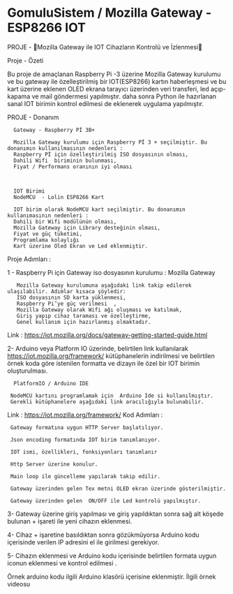 # GomuluSistem / Mozilla Gateway -ESP8266 IOT

PROJE  - Mozilla Gateway ile IOT Cihazların Kontrolü ve İzlenmesi

Proje - Özeti
 
 Bu proje de amaçlanan Raspberry Pi -3 üzerine Mozilla Gateway kurulumu ve bu gateway ile özelleştirilmiş bir IOT(ESP8266) kartın haberleşmesi ve bu kart üzerine eklenen OLED ekrana tarayıcı üzerinden veri transferi, led açıp-kapama ve mail göndermesi yapılmıştır. daha sonra Python ile hazırlanan sanal IOT birimin kontrol edilmesi de eklenerek uygulama yapılmıştır.
 
 PROJE  - Donanım 

      Gateway - Raspberry Pİ 3B+

      Mozilla Gateway kurulumu için Raspberry Pİ 3 + seçilmiştir. Bu donanımın kullanılmasının nedenleri :
      Raspberry Pİ için özelleştirilmiş ISO dosyasının olması,
      Dahili Wifi  biriminin bulunması,
      Fiyat / Performans oranının iyi olması
      
      
      
      IOT Birimi 
      NodeMCU  - Lolin ESP8266 Kart

      IOT birim olarak NodeMCU kart seçilmiştir. Bu donanımın kullanımasının nedenleri : 
      Dahili bir Wifi modülünün olması,
      Mozilla Gateway için Library desteğinin olması,
      Fiyat ve güç tüketimi,
      Programlama kolaylığı
      Kart üzerine Oled Ekran ve Led eklenmiştir.
      
      

Proje Adımları :


 1 - Raspberry Pi için Gateway iso dosyasının kurulumu : 
       Mozilla Gateway

       Mozilla Gateway kurulumuna aşağıdaki link takip edilerek ulaşılabilir. Adımlar kısaca şöyledir:
       ISO dosyasının SD karta yüklenmesi,
       Raspberry Pi’ye güç verilmesi  ,
       Mozilla Gateway olarak Wifi ağı oluşması ve katılmak,
       Giriş yapıp cihaz taraması ve özelleştirme,
       Genel kullanım için hazırlanmış olmaktadır.
 Link : https://iot.mozilla.org/docs/gateway-getting-started-guide.html

2- Arduino veya Platform IO üzerinde, belirtilen link kullanılarak  https://iot.mozilla.org/framework/ kütüphanelerin indirilmesi ve belirtilen örnek koda göre istenilen formatta ve dizayn ile özel bir IOT birimin oluşturulması.


      PlatformIO / Arduino IDE

     NodeMCU kartını programlamak için  Arduino Ide si kullanılmıştır.
     Gerekli kütüphanelere aşağıdaki link aracılığıyla bulunabilir.
 Link : https://iot.mozilla.org/framework/
     Kod Adımları :
     
     Gateway formatına uygun HTTP Server başlatılıyor.
     
     Json encoding formatında IOT birim tanımlanıyor.
     
     IOT ismi, özellikleri, fonksiyonları tanımlanır 
     
     Http Server üzerine konulur.
     
     Main loop ile güncelleme yapılarak takip edilir.
     
     Gateway üzerinden gelen Tex metni OLED ekran üzerinde gösterilmiştir.
     
     Gateway üzerinden gelen  ON/OFF ile Led kontrolü yapılmıştır.
     
  3-  Gateway üzerine giriş yapılması ve giriş yapıldıktan sonra sağ alt köşede bulunan + işareti ile yeni cihazın eklenmesi.
  
  4-  Cihaz + işaretine basıldıktan sonra gözükmüyorsa Arduino kodu içerisinde verilen IP adresini el ile girilmesi gerekiyor.
  
  5- Cihazın eklenmesi ve Arduino kodu içerisinde belirtilen formata uygun iconun eklenmesi ve kontrol edilmesi .
  
  
  Örnek arduino kodu ilgili Arduino klasörü içerisine eklenmiştir. İlgili örnek videosu 
  
     




